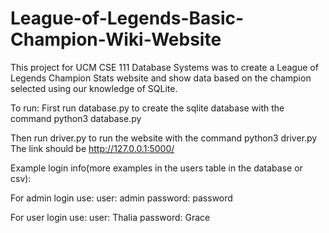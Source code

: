 # League-of-Legends-Basic-Champion-Wiki-Website

This project for UCM CSE 111 Database Systems was to create a League of Legends Champion Stats website and show data based on the champion selected using our knowledge of SQLite.

To run:
First run database.py to create the sqlite database with the command
python3 database.py

Then run driver.py to run the website with the command
python3 driver.py
The link should be http://127.0.0.1:5000/

Example login info(more examples in the users table in the database or csv):

For admin login use:
user: admin
password: password

For user login use:
user: Thalia
password: Grace
